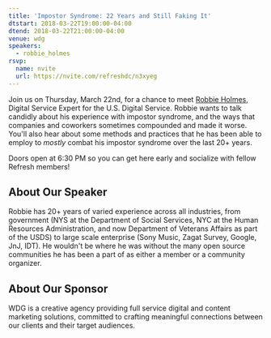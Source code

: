 ```yaml
---
title: 'Impostor Syndrome: 22 Years and Still Faking It'
dtstart: 2018-03-22T19:00:00-04:00
dtend: 2018-03-22T21:00:00-04:00
venue: wdg
speakers:
  - robbie_holmes
rsvp:
  name: nvite
  url: https://nvite.com/refreshdc/n3xyeg
---
```


Join us on Thursday, March 22nd, for a chance to meet [Robbie Holmes](https://twitter.com/robbiethegeek), Digital Service Expert for the U.S. Digital Service. Robbie wants to talk candidly about his experience with impostor syndrome, and the ways that companies and coworkers sometimes compounded and made it worse. You'll also hear about some methods and practices that he has been able to employ to _mostly_ combat his impostor syndrome over the last 20+ years.

Doors open at 6:30 PM so you can get here early and socialize with fellow Refresh members!

## About Our Speaker

Robbie has 20+ years of varied experience across all industries, from government (NYS at the Department of Social Services, NYC at the Human Resources Administration, and now Department of Veterans Affairs as part of the USDS) to large scale enterprise (Sony Music, Zagat Survey, Google, JnJ, IDT). He wouldn't be where he was without the many open source communities he has been a part of as either a member or a community organizer.

## About Our Sponsor

WDG is a creative agency providing full service digital and content marketing solutions, committed to crafting meaningful connections between our clients and their target audiences.
